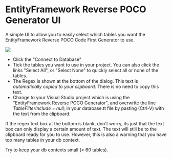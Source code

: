 # EntityFramework Reverse POCO Generator UI
A simple UI to allow you to easily select which tables you want the EntityFramework Reverse POCO Code First Generator to use.

![](http://www.simonhughes.co.uk/ui_front.png)

* Click the "Connect to Database"
* Tick the tables you want to use in your project. You can also click the links "Select All", or "Select None" to quickly select all or none of the tables.
* The Regex is shown at the bottom of the dialog. This text is *automatically copied to your clipboard*. There is no need to copy this text.
* Change to your Visual Studio project which is using the "EntityFramework Reverse POCO Generator", and overwrite the line *TableFilterInclude = null;* in your database.tt file by pasting (Ctrl-V) with the text from the clipboard.

If the regex text box at the bottom is blank, don't worry, its just that the text box can only display a certain amount of text. The text will still be to the clipboard ready for you to use. However, this is also a warning that you have too many tables in your db context.

Try to keep your db contexts small (< 60 tables).
